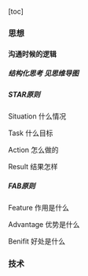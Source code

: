 [toc]

### 思想

#### 沟通时候的逻辑

##### 结构化思考 见思维导图

##### STAR原则

Situation 什么情况

Task 什么目标

Action 怎么做的

Result 结果怎样

##### FAB原则

Feature 作用是什么

Advantage 优势是什么

Benifit 好处是什么

### 技术

